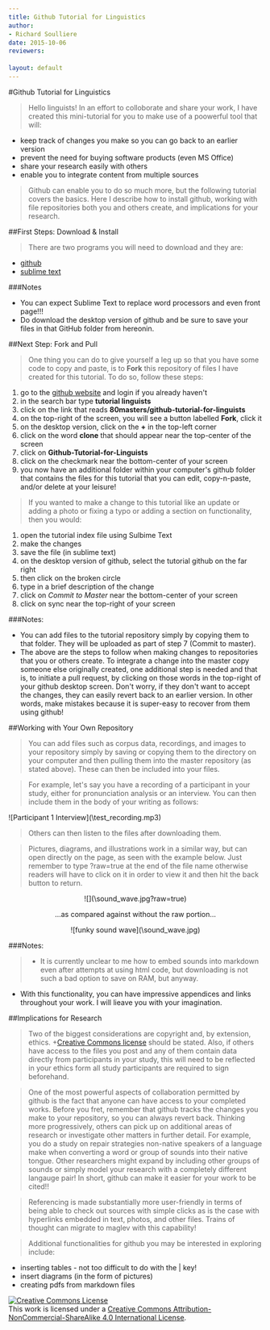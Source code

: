 ```yaml
---
title: Github Tutorial for Linguistics
author:
- Richard Soulliere
date: 2015-10-06
reviewers:

layout: default
---
```



#Github Tutorial for Linguistics

> Hello linguists!  In an effort to colloborate and share your work, I have created this mini-tutorial for you to make use of a poowerful tool that will:
* keep track of changes you make so you can go back to an earlier version
* prevent the need for buying software products (even MS Office)
* share your research easily with others
* enable you to integrate content from multiple sources

> Github can enable you to do so much more, but the following tutorial covers the basics.  Here I describe how to install github, working with file repositories both you and others create, and implications for your research.
 

##First Steps: Download & Install

> There are two programs you will need to download and they are:
+ [github](https://desktop.github.com/)
+ [sublime text](http://www.sublimetext.com/2)

###Notes
+ You can expect Sublime Text to replace word processors and even front page!!!
+ Do download the desktop version of github and be sure to save your files in that GitHub folder from hereonin.

##Next Step: Fork and Pull
>One thing you can do to give yourself a leg up so that you have some code to copy and paste, is to **Fork** this repository of files I have created for this tutorial.  To do so, follow these steps:

1. go to the [github website](https://github.com) and login if you already haven't
2. in the search bar type **tutorial linguists**
3. click on the link that reads **80masters/github-tutorial-for-linguists**
4. on the top-right of the screen, you will see a button labelled **Fork**, click it
5. on the desktop version, click on the **\+** in the top-left corner
6. click on the word **clone** that should appear near the top-center of the screen
7. click on **Github-Tutorial-for-Linguists**
8. click on the checkmark near the bottom-center of your screen 
9. you now have an additional folder within your computer's github folder that contains the files for this tutorial that you can edit, copy-n-paste, and/or delete at your leisure!

>If you wanted to make a change to this tutorial like an update or adding a photo or fixing a typo or adding a section on functionality, then you would:
1. open the tutorial index file using Sulbime Text
2. make the changes
3. save the file \(in sublime text\)
4. on the desktop version of github, select the tutorial github on the far right
5. then click on the broken circle
6. type in a brief description of the change
7. click on *Commit to Master* near the bottom-center of your screen
8. click on sync near the top-right of your screen

###Notes:
+ You can add files to the tutorial repository simply by copying them to that folder.  They will be uploaded as part of step 7 \(Commit to master\).
+ The above are the steps to follow when making changes to repositories that you or others create.  To integrate a change into the master copy someone else originally created, one additional step is needed and that is, to initiate a pull request, by clicking on those words in the top-right of your github desktop screen.  Don't worry, if they don't want to accept the changes, they can easily revert back to an earlier version. In other words, make mistakes because it is super-easy to recover from them using github!

##Working with Your Own Repository
> You can add files such as corpus data, recordings, and images to your repository simply by saving or copying them to the directory on your computer and then pulling them into the master repository \(as stated above\).  These can then be included into your files.

> <p> For example, let's say you have a recording of a participant in your study, either for pronunciation analysis or an interview.  You can then include them in the body of your writing as follows:

<p> ![Participant 1 Interview](\test_recording.mp3) </p>

> Others can then listen to the files after downloading them.

> Pictures, diagrams, and illustrations work in a similar way, but can open directly on the page, as seen with the example below.  Just remember to type ?raw=true at the end of the file name otherwise readers will have to click on it in order to view it and then hit the back button to return.

<p><center>![](\sound_wave.jpg?raw=true)</center></p>

<p><center>...as compared against without the raw portion...</center></p>

<p><center>![funky sound wave](\sound_wave.jpg)</center></p>

###Notes:
> + It is currently unclear to me how to embed sounds into markdown even after attempts at using html code, but downloading is not such a bad option to save on RAM, but anyway.
+ With this functionality, you can have impressive appendices and links throughout your work.  I will lieave you with your imagination.

##Implications for Research
> Two of the biggest considerations are copyright and, by extension, ethics.  +[Creative Commons license](https://creativecommons.org/licenses/) should be stated.  Also, if others have access to the files you post and any of them contain data directly from participants in your study, this will need to be reflected in your ethics form all study participants are required to sign beforehand.

> One of the most powerful aspects of collaboration permitted by github is the fact that anyone can have access to your completed works.  Before you fret, remember that github tracks the changes you make to your repository, so you can always revert back.  Thinking more progressively, others can pick up on additional areas of research or investigate other matters in further detail.  For example, you do a study on repair strategies non-native speakers of a language make when converting a word or group of sounds into their native tongue.  Other researchers might expand by including other groups of sounds or simply model your research with a completely different langauge pair!  In short, github can make it easier for your work to be cited!!

> Referencing is made substantially more user-friendly in terms of being able to check out sources with simple clicks as is the case with hyperlinks embedded in text, photos, and other files.  Trains of thought can migrate to maglev with this capability!

> Additional functionalities for github you may be interested in exploring include:
* inserting tables - not too difficult to do with the | key!
* insert diagrams \(in the form of pictures\)
* creating pdfs from markdown files 

<p><a rel="license" href="http://creativecommons.org/licenses/by-nc-sa/4.0/"><img alt="Creative Commons License" style="border-width:0" src="https://i.creativecommons.org/l/by-nc-sa/4.0/80x15.png" /></a><br />This work is licensed under a <a rel="license" href="http://creativecommons.org/licenses/by-nc-sa/4.0/">Creative Commons Attribution-NonCommercial-ShareAlike 4.0 International License</a>.</p>